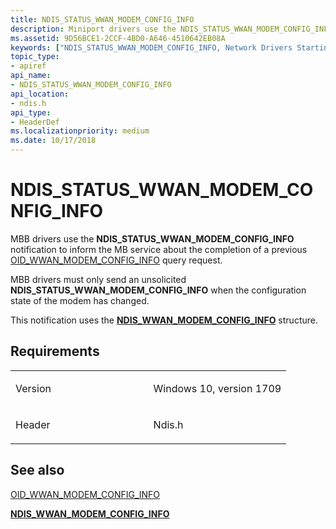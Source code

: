 ```yaml
---
title: NDIS_STATUS_WWAN_MODEM_CONFIG_INFO
description: Miniport drivers use the NDIS_STATUS_WWAN_MODEM_CONFIG_INFO notification to inform the MB service about the completion of a previous OID_WWAN_MODEM_CONFIG_INFO query request.
ms.assetid: 9D56BCE1-2CCF-4BD0-A646-4510642EB08A
keywords: ["NDIS_STATUS_WWAN_MODEM_CONFIG_INFO, Network Drivers Starting with Windows Vista"]
topic_type:
- apiref
api_name:
- NDIS_STATUS_WWAN_MODEM_CONFIG_INFO
api_location:
- ndis.h
api_type:
- HeaderDef
ms.localizationpriority: medium
ms.date: 10/17/2018
---
```


# NDIS_STATUS_WWAN_MODEM_CONFIG_INFO


MBB drivers use the **NDIS_STATUS_WWAN_MODEM_CONFIG_INFO** notification to inform the MB service about the completion of a previous [OID_WWAN_MODEM_CONFIG_INFO](oid-wwan-modem-config-info.md) query request.

MBB drivers must only send an unsolicited **NDIS_STATUS_WWAN_MODEM_CONFIG_INFO** when the configuration state of the modem has changed.

This notification uses the [**NDIS_WWAN_MODEM_CONFIG_INFO**](https://docs.microsoft.com/windows-hardware/drivers/ddi/content/ndiswwan/ns-ndiswwan-_ndis_wwan_modem_config_info) structure.

Requirements
------------

<table>
<colgroup>
<col width="50%" />
<col width="50%" />
</colgroup>
<tbody>
<tr class="odd">
<td><p>Version</p></td>
<td><p>Windows 10, version 1709</p></td>
</tr>
<tr class="even">
<td><p>Header</p></td>
<td>Ndis.h</td>
</tr>
</tbody>
</table>

## See also


[OID_WWAN_MODEM_CONFIG_INFO](oid-wwan-modem-config-info.md)

[**NDIS_WWAN_MODEM_CONFIG_INFO**](https://docs.microsoft.com/windows-hardware/drivers/ddi/content/ndiswwan/ns-ndiswwan-_ndis_wwan_modem_config_info)
 

